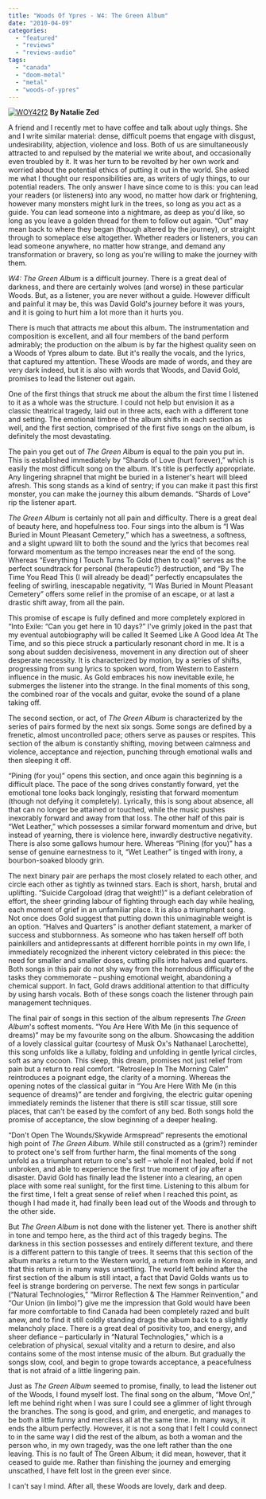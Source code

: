 ```yaml
---
title: "Woods Of Ypres - W4: The Green Album"
date: "2010-04-09"
categories: 
  - "featured"
  - "reviews"
  - "reviews-audio"
tags: 
  - "canada"
  - "doom-metal"
  - "metal"
  - "woods-of-ypres"
---
```


[![WOY42f2](http://www.hellbound.ca/wp-content/uploads/2009/11/WOY42f2-300x300.jpg "WOY42f2")](http://www.hellbound.ca/wp-content/uploads/2009/11/WOY42f2.jpg) **By Natalie Zed**

A friend and I recently met to have coffee and talk about ugly things. She and I write similar material: dense, difficult poems that engage with disgust, undesirability, abjection, violence and loss. Both of us are simultaneously attracted to and repulsed by the material we write about, and occasionally even troubled by it. It was her turn to be revolted by her own work and worried about the potential ethics of putting it out in the world. She asked me what I thought our responsibilities are, as writers of ugly things, to our potential readers. The only answer I have since come to is this: you can lead your readers (or listeners) into any wood, no matter how dark or frightening, however many monsters might lurk in the trees, so long as you act as a guide. You can lead someone into a nightmare, as deep as you'd like, so long as you leave a golden thread for them to follow out again. “Out” may mean back to where they began (though altered by the journey), or straight through to someplace else altogether. Whether readers or listeners, you can lead someone anywhere, no matter how strange, and demand any transformation or bravery, so long as you're willing to make the journey with them.

_W4: The Green Album_ is a difficult journey. There is a great deal of darkness, and there are certainly wolves (and worse) in these particular Woods. But, as a listener, you are never without a guide. However difficult and painful it may be, this was David Gold's journey before it was yours, and it is going to hurt him a lot more than it hurts you.

There is much that attracts me about this album. The instrumentation and composition is excellent, and all four members of the band perform admirably; the production on the album is by far the highest quality seen on a Woods of Ypres album to date. But it's really the vocals, and the lyrics, that captured my attention. These Woods are made of words, and they are very dark indeed, but it is also with words that Woods, and David Gold, promises to lead the listener out again.

One of the first things that struck me about the album the first time I listened to it as a whole was the structure. I could not help but envision it as a classic theatrical tragedy, laid out in three acts, each with a different tone and setting. The emotional timbre of the album shifts in each section as well, and the first section, comprised of the first five songs on the album, is definitely the most devastating.

The pain you get out of _The Green Album_ is equal to the pain you put in. This is established immediately by “Shards of Love (hurt forever),” which is easily the most difficult song on the album. It's title is perfectly appropriate. Any lingering shrapnel that might be buried in a listener's heart will bleed afresh. This song stands as a kind of sentry; if you can make it past this first monster, you can make the journey this album demands. “Shards of Love” rip the listener apart.

_The Green Album_ is certainly not all pain and difficulty. There is a great deal of beauty here, and hopefulness too. Four sings into the album is “I Was Buried in Mount Pleasant Cemetery,” which has a sweetness, a softness, and a slight upward lilt to both the sound and the lyrics that becomes real forward momentum as the tempo increases near the end of the song. Whereas “Everything I Touch Turns To Gold (then to coal)” serves as the perfect soundtrack for personal (therapeutic?) destruction, and “By The Time You Read This (I will already be dead)” perfectly encapsulates the feeling of swirling, inescapable negativity, “I Was Buried in Mount Pleasant Cemetery” offers some relief in the promise of an escape, or at last a drastic shift away, from all the pain.

This promise of escape is fully defined and more completely explored in “Into Exile: “Can you get here in 10 days?” I've grimly joked in the past that my eventual autobiography will be called It Seemed Like A Good Idea At The Time, and so this piece struck a particularly resonant chord in me. It is a song about sudden decisiveness, movement in any direction out of sheer desperate necessity. It is characterized by motion, by a series of shifts, progressing from sung lyrics to spoken word, from Western to Eastern influence in the music. As Gold embraces his now inevitable exile, he submerges the listener into the strange. In the final moments of this song, the combined roar of the vocals and guitar, evoke the sound of a plane taking off.

The second section, or act, of _The Green Album_ is characterized by the series of pairs formed by the next six songs. Some songs are defined by a frenetic, almost uncontrolled pace; others serve as pauses or respites. This section of the album is constantly shifting, moving between calmness and violence, acceptance and rejection, punching through emotional walls and then sleeping it off.

“Pining (for you)” opens this section, and once again this beginning is a difficult place. The pace of the song drives constantly forward, yet the emotional tone looks back longingly, resisting that forward momentum (though not defying it completely). Lyrically, this is song about absence, all that can no longer be attained or touched, while the music pushes inexorably forward and away from that loss. The other half of this pair is “Wet Leather,” which possesses a similar forward momentum and drive, but instead of yearning, there is violence here, inwardly destructive negativity. There is also some gallows humour here. Whereas “Pining (for you)” has a sense of genuine earnestness to it, “Wet Leather” is tinged with irony, a bourbon-soaked bloody grin.

The next binary pair are perhaps the most closely related to each other, and circle each other as tightly as twinned stars. Each is short, harsh, brutal and uplifting. “Suicide Cargoload (drag that weight!)” is a defiant celebration of effort, the sheer grinding labour of fighting through each day while healing, each moment of grief in an unfamiliar place. It is also a triumphant song. Not once does Gold suggest that putting down this unimaginable weight is an option. “Halves and Quarters” is another defiant statement, a marker of success and stubbornness. As someone who has taken herself off both painkillers and antidepressants at different horrible points in my own life, I immediately recognized the inherent victory celebrated in this piece: the need for smaller and smaller doses, cutting pills into halves and quarters. Both songs in this pair do not shy way from the horrendous difficulty of the tasks they commemorate – pushing emotional weight, abandoning a chemical support. In fact, Gold draws additional attention to that difficulty by using harsh vocals. Both of these songs coach the listener through pain management techniques.

The final pair of songs in this section of the album represents _The Green Album_'s softest moments. “You Are Here With Me (in this sequence of dreams)” may be my favourite song on the album. Showcasing the addition of a lovely classical guitar (courtesy of Musk Ox's Nathanael Larochette), this song unfolds like a lullaby, folding and unfolding in gentle lyrical circles, soft as any cocoon. This sleep, this dream, promises not just relief from pain but a return to real comfort. “Retrosleep In The Morning Calm” reintroduces a poignant edge, the clarity of a morning. Whereas the opening notes of the classical guitar in “You Are Here With Me (in this sequence of dreams)” are tender and forgiving, the electric guitar opening immediately reminds the listener that there is still scar tissue, still sore places, that can't be eased by the comfort of any bed. Both songs hold the promise of acceptance, the slow beginning of a deeper healing.

“Don't Open The Wounds/Skywide Armspread” represents the emotional high point of _The Green Album_. While still constructed as a (grim?) reminder to protect one's self from further harm, the final moments of the song unfold as a triumphant return to one's self – whole if not healed, bold if not unbroken, and able to experience the first true moment of joy after a disaster. David Gold has finally lead the listener into a clearing, an open place with some real sunlight, for the first time. Listening to this album for the first time, I felt a great sense of relief when I reached this point, as though I had made it, had finally been lead out of the Woods and through to the other side.

But _The Green Album_ is not done with the listener yet. There is another shift in tone and tempo here, as the third act of this tragedy begins. The darkness in this section possesses and entirely different texture, and there is a different pattern to this tangle of trees. It seems that this section of the album marks a return to the Western world, a return from exile in Korea, and that this return is in many ways unsettling. The world left behind after the first section of the album is still intact, a fact that David Golds wants us to feel is strange bordering on perverse. The next few songs in particular (“Natural Technologies,” “Mirror Reflection & The Hammer Reinvention,” and “Our Union (in limbo)”) give me the impression that Gold would have been far more comfortable to find Canada had been completely razed and built anew, and to find it still coldly standing drags the album back to a slightly melancholy place. There is a great deal of positivity too, and energy, and sheer defiance – particularly in “Natural Technologies,” which is a celebration of physical, sexual vitality and a return to desire, and also contains some of the most intense music of the album. But gradually the songs slow, cool, and begin to grope towards acceptance, a peacefulness that is not afraid of a little lingering pain.

Just as _The Green Album_ seemed to promise, finally, to lead the listener out of the Woods, I found myself lost. The final song on the album, “Move On!,” left me behind right when I was sure I could see a glimmer of light through the branches. The song is good, and grim, and energetic, and manages to be both a little funny and merciless all at the same time. In many ways, it ends the album perfectly. However, it is not a song that I felt I could connect to in the same way I did the rest of the album, as both a woman and the person who, in my own tragedy, was the one left rather than the one leaving. This is no fault of The Green Album; it did mean, however, that it ceased to guide me. Rather than finishing the journey and emerging unscathed, I have felt lost in the green ever since.

I can't say I mind. After all, these Woods are lovely, dark and deep.
